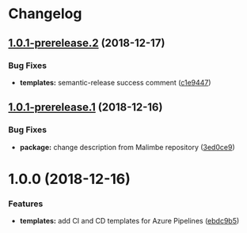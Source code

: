 # Changelog

## [1.0.1-prerelease.2](https://github.com/ExtendRealityLtd/DevOps/compare/v1.0.1-prerelease.1@prerelease...v1.0.1-prerelease.2@prerelease) (2018-12-17)


### Bug Fixes

* **templates:** semantic-release success comment ([c1e9447](https://github.com/ExtendRealityLtd/DevOps/commit/c1e9447))

## [1.0.1-prerelease.1](https://github.com/ExtendRealityLtd/DevOps/compare/v1.0.0...v1.0.1-prerelease.1@prerelease) (2018-12-16)


### Bug Fixes

* **package:** change description from Malimbe repository ([3ed0ce9](https://github.com/ExtendRealityLtd/DevOps/commit/3ed0ce9))

# 1.0.0 (2018-12-16)


### Features

* **templates:** add CI and CD templates for Azure Pipelines ([ebdc9b5](https://github.com/ExtendRealityLtd/DevOps/commit/ebdc9b5))
